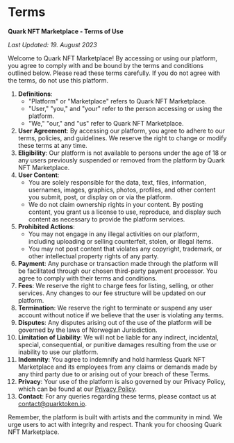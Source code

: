 # Terms

**Quark NFT Marketplace - Terms of Use**

_Last Updated: 19. August 2023_

Welcome to Quark NFT Marketplace! By accessing or using our platform, you agree to comply with and be bound by the terms and conditions outlined below. Please read these terms carefully. If you do not agree with the terms, do not use this platform.

1. **Definitions**:
   * "Platform" or "Marketplace" refers to Quark NFT Marketplace.
   * "User," "you," and "your" refer to the person accessing or using the platform.
   * "We," "our," and "us" refer to Quark NFT Marketplace.
2. **User Agreement**: By accessing our platform, you agree to adhere to our terms, policies, and guidelines. We reserve the right to change or modify these terms at any time.
3. **Eligibility**: Our platform is not available to persons under the age of 18 or any users previously suspended or removed from the platform by Quark NFT Marketplace.
4. **User Content**:
   * You are solely responsible for the data, text, files, information, usernames, images, graphics, photos, profiles, and other content you submit, post, or display on or via the platform.
   * We do not claim ownership rights in your content. By posting content, you grant us a license to use, reproduce, and display such content as necessary to provide the platform services.
5. **Prohibited Actions**:
   * You may not engage in any illegal activities on our platform, including uploading or selling counterfeit, stolen, or illegal items.
   * You may not post content that violates any copyright, trademark, or other intellectual property rights of any party.
6. **Payment**: Any purchase or transaction made through the platform will be facilitated through our chosen third-party payment processor. You agree to comply with their terms and conditions.
7. **Fees**: We reserve the right to charge fees for listing, selling, or other services. Any changes to our fee structure will be updated on our platform.
8. **Termination**: We reserve the right to terminate or suspend any user account without notice if we believe that the user is violating any terms.
9. **Disputes**: Any disputes arising out of the use of the platform will be governed by the laws of Norwegian Jurisdiction.
10. **Limitation of Liability**: We will not be liable for any indirect, incidental, special, consequential, or punitive damages resulting from the use or inability to use our platform.
11. **Indemnity**: You agree to indemnify and hold harmless Quark NFT Marketplace and its employees from any claims or demands made by any third party due to or arising out of your breach of these Terms.
12. **Privacy**: Your use of the platform is also governed by our Privacy Policy, which can be found at our [Privacy Policy](https://docs.quarktoken.io/marketplace/privacy-policy).
13. **Contact**: For any queries regarding these terms, please contact us at contact@quarktoken.io.

Remember, the platform is built with artists and the community in mind. We urge users to act with integrity and respect. Thank you for choosing Quark NFT Marketplace.
